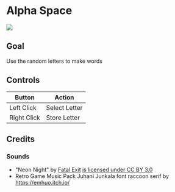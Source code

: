 
# Alpha Space

![](https://github.com/sugarvoid/alpha-space/tree/master/docs/gameplay.gif)

## Goal
Use the random letters to make words

## Controls

|Button|Action|
| ----------| ---------|
|Left Click | Select Letter|
|Right Click | Store Letter|


## Credits
### Sounds
- "Neon Night" by [Fatal Exit](https://soundcloud.com/fatalexit) [is licensed under CC BY 3.0](https://creativecommons.org/licenses/by/3.0/)
- Retro Game Music Pack Juhani Junkala
font raccoon serif by https://emhuo.itch.io/